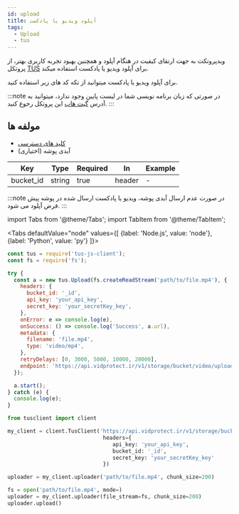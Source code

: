 ```yaml
---
id: upload
title: آپلود ویدیو یا پادکست
tags:
  - Upload
  - tus
---
```


ویدپروتکت به جهت ارتقای کیفیت در هنگام آپلود و همچنین بهبود تجربه کاربری بهتر، از پروتکل
[TUS][]
برای آپلود ویدیو یا پادکست استفاده میکند.

برای آپلود ویدیو یا پادکست میتوانید از تکه کد های زیر استفاده کنید.

:::note
در صورتی که زبان برنامه نویسی شما در لیست پایین وجود ندارد، میتوانید به آدرس
[گیت هاب][]
این پروتکل رجوع کنید.
:::

## مولفه ها

* [کلید های دسترسی][]
* آیدی پوشه (اختیاری)

| Key       | Type   | Required | In     | Example |
|-----------|--------|----------|--------|---------|
| bucket_id | string | true     | header | -       |

:::note
در صورت عدم ارسال آیدی پوشه، ویدیو یا پادکست ارسال شده در پوشه پیش فرض آپلود می شود.
:::

import Tabs from '@theme/Tabs';
import TabItem from '@theme/TabItem';

<Tabs
defaultValue="node"
values={[
{label: 'Node.js', value: 'node'},
{label: 'Python', value: 'py'}
]}>

<TabItem value="node">

```js
const tus = require('tus-js-client');
const fs = require('fs');

try {
  const a = new tus.Upload(fs.createReadStream('path/to/file.mp4'), {
    headers: {
      bucket_id: '_id',
      api_key: 'your_api_key',
      secret_key: 'your_secretKey_key',
    },
    onError: e => console.log(e),
    onSuccess: () => console.log('Success', a.url),
    metadata: {
      filename: 'file.mp4',
      type: 'video/mp4',
    },
    retryDelays: [0, 3000, 5000, 10000, 20000],
    endpoint: 'https://api.vidprotect.ir/v1/storage/bucket/video/upload',
  });

  a.start();
} catch (e) {
  console.log(e);
}
```

</TabItem>

<TabItem value="py">

```python
from tusclient import client

my_client = client.TusClient('https://api.vidprotect.ir/v1/storage/bucket/video/upload',
                              headers={
                                 api_key: 'your_api_key',
                                 bucket_id: '_id',
                                 secret_key: 'your_secretKey_key' 
                              })

uploader = my_client.uploader('path/to/file.mp4', chunk_size=200)

fs = open('path/to/file.mp4', mode=)
uploader = my_client.uploader(file_stream=fs, chunk_size=200)
uploader.upload()
```

</TabItem>

</Tabs>

[کلید های دسترسی]: https://vidprotect.ir/panel/settings/security-settings

[TUS]: https://tus.io

[گیت هاب]: https://github.com/tus